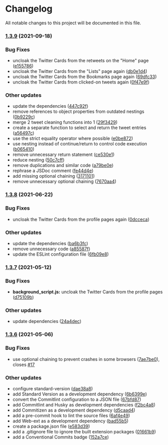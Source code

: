 # Changelog

All notable changes to this project will be documented in this file.

### [1.3.9](https://github.com/theAlinP/twitter-link-deobfuscator/compare/1.3.8...1.3.9) (2021-09-18)


### Bug Fixes

* uncloak the Twitter Cards from the retweets on the "Home" page ([e155786](https://github.com/theAlinP/twitter-link-deobfuscator/commit/e155786c85b13ee97f6236735becf3599feec255))
* uncloak the Twitter Cards from the "Lists" page again ([db0e1d4](https://github.com/theAlinP/twitter-link-deobfuscator/commit/db0e1d48975b1ff02cceb899671d999255bebbb5))
* uncloak the Twitter Cards from the Bookmarks page again ([69dfc33](https://github.com/theAlinP/twitter-link-deobfuscator/commit/69dfc33482a0b75548245d8d81ec183f59d26770))
* uncloak the Twitter Cards from clicked-on tweets again ([0f47e9f](https://github.com/theAlinP/twitter-link-deobfuscator/commit/0f47e9f9ee9cf3506a6e3233a3b0e467fe1ffa64))


### Other updates

* update the dependencies ([447c92f](https://github.com/theAlinP/twitter-link-deobfuscator/commit/447c92f7a84a689ad8cab7399a3e681cadcc0077))
* remove references to object properties from outdated nestings ([0b9229c](https://github.com/theAlinP/twitter-link-deobfuscator/commit/0b9229ceac79798a22f05ddb0964c8fad8f06f24))
* merge 2 tweet cleaning functions into 1 ([29f3429](https://github.com/theAlinP/twitter-link-deobfuscator/commit/29f3429ec50b105195289706273ea9a1ca920baf))
* create a separate function to select and return the tweet entries ([a56497c](https://github.com/theAlinP/twitter-link-deobfuscator/commit/a56497c521ffa0405ef8f7ce2ecaadbbddcb4e03))
* use the strict equality operator where possible ([e0be872](https://github.com/theAlinP/twitter-link-deobfuscator/commit/e0be8721f32b1260792424930cb18ffe83b55859))
* use nesting instead of continue/return to control code execution ([b065410](https://github.com/theAlinP/twitter-link-deobfuscator/commit/b06541040dd429c753c9e55d31f5fa62614186bc))
* remove unnecessary return statement ([ce530e1](https://github.com/theAlinP/twitter-link-deobfuscator/commit/ce530e1a834f5a9f6eb709c7cdd531b129b23272))
* reduce nesting ([50c7cff](https://github.com/theAlinP/twitter-link-deobfuscator/commit/50c7cffd57c14f9a5f457605340c45ea297afc34))
* remove duplications and similar code ([a79be0e](https://github.com/theAlinP/twitter-link-deobfuscator/commit/a79be0e0167164ff773402aa3e6f15265ac04b30))
* rephrase a JSDoc comment ([fe44d4e](https://github.com/theAlinP/twitter-link-deobfuscator/commit/fe44d4e9c41e89ed1ac407bb71787bc1c2234d17))
* add missing optional chaining ([3171101](https://github.com/theAlinP/twitter-link-deobfuscator/commit/317110163c21fcb11e25ce76488edadbbfbefe4b))
* remove unnecessary optional chaining ([7670aa4](https://github.com/theAlinP/twitter-link-deobfuscator/commit/7670aa4eefccef22c2f22b63e342df4df082abd2))

### [1.3.8](https://github.com/theAlinP/twitter-link-deobfuscator/compare/1.3.7...1.3.8) (2021-06-22)


### Bug Fixes

* uncloak the Twitter Cards from the profile pages again ([0dcceca](https://github.com/theAlinP/twitter-link-deobfuscator/commit/0dcceca167a054ad791047cc5ed8c1406be8f9e0))


### Other updates

* update the dependencies ([ba6b3fc](https://github.com/theAlinP/twitter-link-deobfuscator/commit/ba6b3fc264a39e22905e364eb7ed51be17572c78))
* remove unnecessary code ([a85587f](https://github.com/theAlinP/twitter-link-deobfuscator/commit/a85587f223646706fdcea6005d16b33cb24b09b5))
* update the ESLint configuration file ([6fb09e8](https://github.com/theAlinP/twitter-link-deobfuscator/commit/6fb09e8ab59832dfde3f4d29690de55c059fc311))

### [1.3.7](https://github.com/theAlinP/twitter-link-deobfuscator/compare/1.3.6...1.3.7) (2021-05-12)


### Bug Fixes

* **background_script.js:** uncloak the Twitter Cards from the profile pages ([d75109b](https://github.com/theAlinP/twitter-link-deobfuscator/commit/d75109ba860594680206e898d3cdc2ff4eb7a9ee))


### Other updates

* update dependencies ([24a4dec](https://github.com/theAlinP/twitter-link-deobfuscator/commit/24a4dec7624eb9db0fd272c842be8993bcacc173))

### [1.3.6](https://github.com/theAlinP/twitter-link-deobfuscator/compare/1.3.5...1.3.6) (2021-05-06)


### Bug Fixes

* use optional chaining to prevent crashes in some browsers ([7ae7be0](https://github.com/theAlinP/twitter-link-deobfuscator/commit/7ae7be0daf8dda6872ff55bf5285c7cd811a69e7)), closes [#17](https://github.com/theAlinP/twitter-link-deobfuscator/issues/17)


### Other updates

* configure standard-version ([dae38a8](https://github.com/theAlinP/twitter-link-deobfuscator/commit/dae38a89b6bf6172ed097450be4a8b78e3a12b29))
* add Standard Version as a development dependency ([6b6399e](https://github.com/theAlinP/twitter-link-deobfuscator/commit/6b6399ed4bce981a2505a959314a0a142370c927))
* convert the Commitlint configuration to a JSON file ([67bfd87](https://github.com/theAlinP/twitter-link-deobfuscator/commit/67bfd87e3e7dd2aa24ebf2f49f6ec280487694c7))
* add Commitlint and Husky as development dependencies ([f2bc4a8](https://github.com/theAlinP/twitter-link-deobfuscator/commit/f2bc4a80dbcc2f564938125552dcfdafd04281e4))
* add Commitizen as a development dependency ([d5caad4](https://github.com/theAlinP/twitter-link-deobfuscator/commit/d5caad46e49427f450beae0705ecd9e856635941))
* add a pre-commit hook to lint the source files ([6af4e49](https://github.com/theAlinP/twitter-link-deobfuscator/commit/6af4e499ff4802f297aef36440722b73484dbf74))
* add Web-ext as a development dependency ([bad55b5](https://github.com/theAlinP/twitter-link-deobfuscator/commit/bad55b53313c5cd3d5544bce292ff6261f945f41))
* create a package.json file ([e583d39](https://github.com/theAlinP/twitter-link-deobfuscator/commit/e583d39731295530ae38fd8f86fed3b3b49cf9b7))
* add a .gitignore file to ignore the built extension packages ([01661b9](https://github.com/theAlinP/twitter-link-deobfuscator/commit/01661b9799ebe29335d50e950c93b19e0d38018b))
* add a Conventional Commits badge ([152a7ce](https://github.com/theAlinP/twitter-link-deobfuscator/commit/152a7ce684e6276e94fc4018ab07d7a4f769927c))
